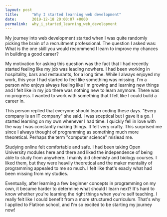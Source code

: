 ```yaml
---
layout: post
title:      "Why I started learning web development"
date:       2019-12-18 20:00:07 +0000
permalink:  why_i_started_learning_web_development
---
```



My journey into web development started when I was quite randomly picking the brain of a recruitment professional. The question I asked was: What is the one skill you would recommend I learn to improve my chances in building a good career? 

My motivation for asking this question was the fact that I had recently started feeling like my job was leading nowhere. I had been working in hospitality, bars and restaurants, for a long time. While I always enjoyed my work, this year I had started to feel like something was missing. I'm a person who enjoys always feeling like i'm growing and learning new things and I felt like in my job there was nothing new to learn anymore. There was no progress. I wanted to work with something that I felt like I could build a career in.

This person replied that everyone should learn coding these days. "Every company is an IT company" she said. I was sceptical but i gave it a go. I started learning on my own whenever I had time. I quickly fell in love with the way I was constantly making things. It felt very crafty. This surprised me since I always thought of programming as something much more theoretical. Perhaps the term "computer science" mislead me. 

Studying online felt comfortable and safe. I had been taking Open University modules here and there and liked the independence of being able to study from anywhere. I mainly did chemisty and biology courses. I liked them, but they were heavily theoretical and the maker mentality of programming appealed to me so much. I felt like that's exacly what had been missing from my studies. 

Eventually, after learning a few beginner concepts in programming on my own, it became harder to determine what should I learn next? It's hard to know whether you're learning the right things when you're self teaching. I really felt like I could benefit from a more structured curriculum. That's why I applied to Flatiron school, and I'm so excited to be starting my journey now!
